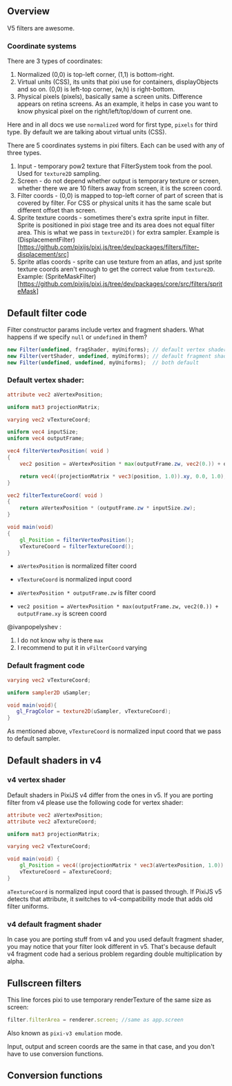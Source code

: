 ## Overview

V5 filters are awesome.

### Coordinate systems

There are 3 types of coordinates:
1. Normalized (0,0) is top-left corner, (1,1) is bottom-right.
2. Virtual units (CSS), its units that pixi use for containers, displayObjects and so on. (0,0) is left-top corner, (w,h) is right-bottom.
3. Physical pixels (pixels), basically same a screen units. Difference appears on retina screens. As an example, it helps in case you want to know physical pixel on the right/left/top/down of current one.

Here and in all docs we use `normalized` word for first type, `pixels` for third type. By default we are talking about virtual units (CSS).

There are 5 coordinates systems in pixi filters. Each can be used with any of three types.

1. Input - temporary pow2 texture that FilterSystem took from the pool. Used for `texture2D` sampling.
2. Screen - do not depend whether output is temporary texture or screen, whether there we are 10 filters away from screen, it is the screen coord.
3. Filter coords - (0,0) is mapped to top-left corner of part of screen that is covered by filter. For CSS or physical units it has the same scale but different offset than screen.
4. Sprite texture coords - sometimes there's extra sprite input in filter. Sprite is positioned in pixi stage tree and its area does not equal filter area. This is what we pass in `texture2D()` for extra sampler. Example is (DisplacementFilter)[https://github.com/pixijs/pixi.js/tree/dev/packages/filters/filter-displacement/src]
5. Sprite atlas coords - sprite can use texture from an atlas, and just sprite texture coords aren't enough to get the correct value from `texture2D`. Example: (SpriteMaskFilter)[https://github.com/pixijs/pixi.js/tree/dev/packages/core/src/filters/spriteMask]

## Default filter code

Filter constructor params include vertex and fragment shaders. What happens if we specify `null` or `undefined` in them? 

```js
new Filter(undefined, fragShader, myUniforms); // default vertex shader
new Filter(vertShader, undefined, myUniforms); // default fragment shader
new Filter(undefined, undefined, myUniforms);  // both default
```

### Default vertex shader:

```glsl
attribute vec2 aVertexPosition;

uniform mat3 projectionMatrix;

varying vec2 vTextureCoord;

uniform vec4 inputSize;
uniform vec4 outputFrame;

vec4 filterVertexPosition( void )
{
    vec2 position = aVertexPosition * max(outputFrame.zw, vec2(0.)) + outputFrame.xy;

    return vec4((projectionMatrix * vec3(position, 1.0)).xy, 0.0, 1.0);
}

vec2 filterTextureCoord( void )
{
    return aVertexPosition * (outputFrame.zw * inputSize.zw);
}

void main(void)
{
    gl_Position = filterVertexPosition();
    vTextureCoord = filterTextureCoord();
}
```

* `aVertexPosition` is normalized filter coord

* `vTextureCoord` is normalized input coord

* `aVertexPosition * outputFrame.zw` is filter coord

*  `vec2 position = aVertexPosition * max(outputFrame.zw, vec2(0.)) + outputFrame.xy` is screen coord

@ivanpopelyshev : 

1. I do not know why is there `max` 
2. I recommend to put it in `vFilterCoord` varying

### Default fragment code

```glsl
varying vec2 vTextureCoord;

uniform sampler2D uSampler;

void main(void){
   gl_FragColor = texture2D(uSampler, vTextureCoord);
}
```

As mentioned above, `vTextureCoord` is normalized input coord that we pass to default sampler.

## Default shaders in v4

### v4 vertex shader

Default shaders in PixiJS v4 differ from the ones in v5. If you are porting filter from v4 please use the following code for vertex shader:

```glsl
attribute vec2 aVertexPosition;
attribute vec2 aTextureCoord;

uniform mat3 projectionMatrix;

varying vec2 vTextureCoord;

void main(void) {
    gl_Position = vec4((projectionMatrix * vec3(aVertexPosition, 1.0)).xy, 0.0, 1.0);
    vTextureCoord = aTextureCoord;
}
```

`aTextureCoord` is normalized input coord that is passed through. If PixiJS v5 detects that attribute, it switches to v4-compatibility mode that adds old filter uniforms.


### v4 default fragment shader

In case you are porting stuff from v4 and you used default fragment shader, you may notice that your filter look different in v5. That's because default v4 fragment code had a serious problem regarding double multiplication by alpha.

## Fullscreen filters

This line forces pixi to use temporary renderTexture of the same size as screen:

```js
filter.filterArea = renderer.screen; //same as app.screen
```

Also known as `pixi-v3 emulation` mode.

Input, output and screen coords are the same in that case, and you don't have to use conversion functions.

## Conversion functions
